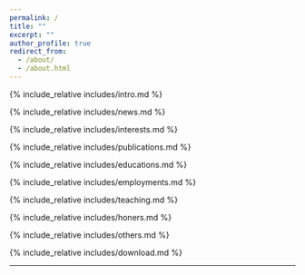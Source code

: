 ```yaml
---
permalink: /
title: ""
excerpt: ""
author_profile: true
redirect_from: 
  - /about/
  - /about.html
---
```


<span class='anchor' id='about-me'></span>
{% include_relative includes/intro.md %}

{% include_relative includes/news.md %}

{% include_relative includes/interests.md %}

{% include_relative includes/publications.md %}

{% include_relative includes/educations.md %}

{% include_relative includes/employments.md %}

{% include_relative includes/teaching.md %}

{% include_relative includes/honers.md %}

{% include_relative includes/others.md %}

{% include_relative includes/download.md %}

---
<script type='text/javascript' id='clustrmaps' src='//cdn.clustrmaps.com/map_v2.js?cl=ffffff&w=300&t=tt&d=m205bLiFrUphe-xRqsWMcKXt02JYHpDCGfwMip5D3Xc'></script>
